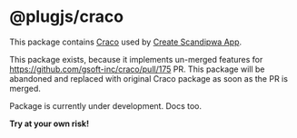 # @plugjs/craco

This package contains [Craco](https://github.com/gsoft-inc/craco) used by [Create Scandipwa App](https://github.com/scandipwa/create-scandipwa-app).

This package exists, because it implements un-merged features for https://github.com/gsoft-inc/craco/pull/175 PR. This package will be abandoned and replaced with original Craco package as soon as the PR is merged.

Package is currently under development. Docs too.

**Try at your own risk!**